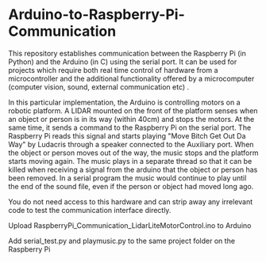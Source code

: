 # Arduino-to-Raspberry-Pi-Communication

This repository establishes communication between the Raspberry Pi (in Python) and the Arduino (in C) using the serial port. It can be used for projects which require both real time control of hardware from a microcontroller and the additional functionality offered by a microcomputer (computer vision, sound, external communication etc) .

In this particular implementation, the Arduino is controlling motors on a robotic platform. A LIDAR mounted on the front of the platform senses when an object or person is in its way (within 40cm) and stops the motors. At the same time, it sends a command to the Raspberry Pi on the serial port. The Raspberry Pi reads this signal and starts playing "Move Bitch Get Out Da Way" by Ludacris through a speaker connected to the Auxiliary port. When the object or person moves out of the way, the music stops and the platform starts moving again. The music plays in a separate thread so that it can be killed when receiving a signal from the arduino that the object or person has been removed. In a serial program the music would continue to play until the end of the sound file, even if the person or object had moved long ago.


You do not need  access to this hardware and can strip away any irrelevant code to test the communication interface directly.

Upload RaspberryPi_Communication_LidarLiteMotorControl.ino to Arduino

Add serial_test.py and playmusic.py to the same project folder on the Raspberry Pi


